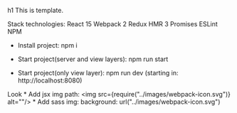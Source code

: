 h1 This is template.

Stack technologies:
    React 15
    Webpack 2
    Redux
    HMR 3
    Promises
    ESLint
    NPM

*   Install project: npm i

*   Start project(server and view layers): npm run start

*   Start project(only view layer): npm run dev
    (starting in: http://localhost:8080)

Look
    *  Add jsx img path: <img src={require("../images/webpack-icon.svg")} alt=""/>
    *  Add sass img: background: url("../images/webpack-icon.svg")
